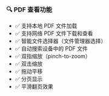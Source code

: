 ### 🔍 PDF 查看功能
- ✅ 支持本地 PDF 文件加载
- ✅ 支持网络 PDF 文件下载和查看
- ✅ 智能文件选择器（文件管理器选择）
- ✅ 自动搜索设备中的 PDF 文件
- ✅ 双指缩放（pinch-to-zoom）
- ✅ 双击缩放
- ✅ 拖动平移
- ✅ 分页显示
- ✅ 平滑翻页效果
